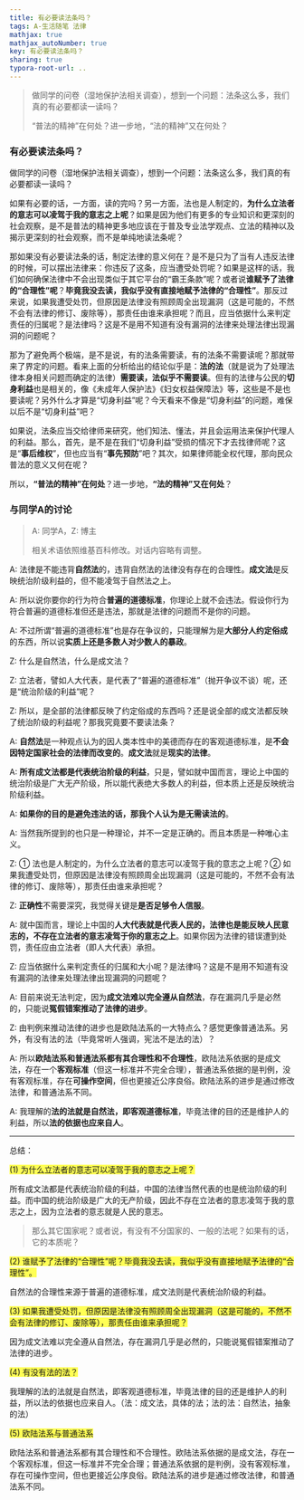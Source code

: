 ```yaml
---
title: 有必要读法条吗？
tags: A-生活随笔 法律
mathjax: true
mathjax_autoNumber: true
key: 有必要读法条吗？
sharing: true
typora-root-url: ..
---
```


> 做同学的问卷（湿地保护法相关调查），想到一个问题：法条这么多，我们真的有必要都读一读吗？
> 
> “普法的精神”在何处？进一步地，“法的精神”又在何处？

<!--more-->

### 有必要读法条吗？

做同学的问卷（湿地保护法相关调查），想到一个问题：法条这么多，我们真的有必要都读一读吗？

​如果有必要的话，一方面，读的完吗？另一方面，法也是人制定的，**为什么立法者的意志可以凌驾于我的意志之上呢**？如果是因为他们有更多的专业知识和更深刻的社会观察，是不是普法的精神更多地应该在于普及专业法学观点、立法的精神以及揭示更深刻的社会观察，而不是单纯地读法条呢？

​那如果没有必要读法条的话，制定法律的意义何在？是不是只为了当有人违反法律的时候，可以摆出法律来：你违反了这条，应当遭受处罚呢？如果是这样的话，我们如何确保法律中不会出现类似于其它平台的“霸王条款”呢？或者说**谁赋予了法律的“合理性”呢**？**毕竟我没去读，我似乎没有直接地赋予法律的“合理性”**。那反过来说，如果我遭受处罚，但原因是法律没有照顾周全出现漏洞（这是可能的，不然不会有法律的修订、废除等），那责任由谁来承担呢？而且，应当依据什么来判定责任的归属呢？是法律吗？这是不是用不知道有没有漏洞的法律来处理法律出现漏洞的问题呢？

那为了避免两个极端，是不是说，有的法条需要读，有的法条不需要读呢？那就带来了界定的问题。看来上面的分析给出的结论似乎是：**法的法**（就是说为了处理法律本身相关问题而确定的法律）**需要读，法似乎不需要读**。但有的法律与公民的**切身利益**也是相关的，像《未成年人保护法》《妇女权益保障法》等，这些是不是也要读呢？另外什么才算是“切身利益”呢？今天看来不像是“切身利益”的问题，难保以后不是“切身利益”吧？

如果说，法条应当交给律师来研究，他们知法、懂法，并且会运用法来保护代理人的利益。那么，首先，是不是在我们“切身利益”受损的情况下才去找律师呢？这是“**事后维权**”，但也应当有“**事先预防**”吧？其次，如果律师能全权代理，那向民众普法的意义又何在呢？

所以，**“普法的精神”在何处**？进一步地，**“法的精神”又在何处**？

### 与同学A的讨论

> A: 同学A，Z: 博主
> 
> 相关术语依照维基百科修改。对话内容略有调整。

A: 法律是不能违背**自然法**的，违背自然法的法律没有存在的合理性。**成文法**是反映统治阶级利益的，但不能凌驾于自然法之上。

A: 所以说你要你的行为符合**普遍的道德标准**，你理论上就不会违法。假设你行为符合普遍的道德标准但还是违法，那就是法律的问题而不是你的问题。

A: 不过所谓“普遍的道德标准”也是存在争议的，只能理解为是**大部分人约定俗成**的东西，所以说**实质上还是多数人对少数人的暴政**。

Z: 什么是自然法，什么是成文法？

Z: 立法者，譬如人大代表，是代表了“普遍的道德标准”（抛开争议不谈）呢，还是“统治阶级的利益”呢？

Z: 所以，是全部的法律都反映了约定俗成的东西吗？还是说全部的成文法都反映了统治阶级的利益呢？那我究竟要不要读法条？

A: **自然法**是一种观点认为的因人类本性中的美德而存在的客观道德标准，是**不会因特定国家社会的法律而改变的**。**成文法**就是**现实的法律**。

A: **所有成文法都是代表统治阶级的利益**，只是，譬如就中国而言，理论上中国的统治阶级是广大无产阶级，所以能代表绝大多数人的利益，但本质上还是反映统治阶级利益。

A: **如果你的目的是避免违法的话，那我个人认为是无需读法的**。

A: 当然我所提到的也只是一种理论，并不一定是正确的。而且本质是一种唯心主义。

Z: ① 法也是人制定的，为什么立法者的意志可以凌驾于我的意志之上呢？② 如果我遭受处罚，但原因是法律没有照顾周全出现漏洞（这是可能的，不然不会有法律的修订、废除等），那责任由谁来承担呢？

Z: **正确性**不需要深究，我觉得关键是**是否足够令人信服**。

A: 就中国而言，理论上中国的**人大代表就是代表人民的，法律也是能反映人民意志的，不存在立法者的意志凌驾于你的意志之上**。如果你因为法律的错误遭到处罚，责任应由立法者（即人大代表）承担。

Z: 应当依据什么来判定责任的归属和大小呢？是法律吗？这是不是用不知道有没有漏洞的法律来处理法律出现漏洞的问题呢？

A: 目前来说无法判定，因为**成文法难以完全遵从自然法**，存在漏洞几乎是必然的，只能说**冤假错案推动了法律的进步**。

Z: 由判例来推动法律的进步也是欧陆法系的一大特点么？感觉更像普通法系。另外，有没有法的法（毕竟常听人强调，宪法不是法的法）？

A: 所以**欧陆法系和普通法系都有其合理性和不合理性**，欧陆法系依据的是成文法，存在一个**客观标准**（但这一标准并不完全合理），普通法系依据的是判例，没有客观标准，存在**可操作空间**，但也更接近公序良俗。欧陆法系的进步是通过修改法律，和普通法系不同。

A: 我理解的**法的法就是自然法，即客观道德标准**，毕竟法律的目的还是维护人的利益，所以**法的依据也应来自人**。

----

总结：

<span style="background: #ffff55">(1) 为什么立法者的意志可以凌驾于我的意志之上呢？</span>

所有成文法都是代表统治阶级的利益，中国的法律当然代表的也是统治阶级的利益。而中国的统治阶级是广大的无产阶级，因此不存在立法者的意志凌驾于我的意志之上，因为立法者的意志就是人民的意志。

> 那么其它国家呢？或者说，有没有不分国家的、一般的法呢？如果有的话，它的本质呢？

<span style="background: #ffff55">(2) 谁赋予了法律的“合理性”呢？毕竟我没去读，我似乎没有直接地赋予法律的“合理性”。</span>

自然法的合理性来源于普遍的道德标准，成文法则是代表统治阶级的利益。

<span style="background: #ffff55">(3) 如果我遭受处罚，但原因是法律没有照顾周全出现漏洞（这是可能的，不然不会有法律的修订、废除等），那责任由谁来承担呢？</span>

因为成文法难以完全遵从自然法，存在漏洞几乎是必然的，只能说冤假错案推动了法律的进步。

<span style="background: #ffff55">(4) 有没有法的法？</span>

我理解的法的法就是自然法，即客观道德标准，毕竟法律的目的还是维护人的利益，所以法的依据也应来自人。（法：成文法，具体的法；法的法：自然法，抽象的法）

<span style="background: #ffff55">(5) 欧陆法系与普通法系</span>

欧陆法系和普通法系都有其合理性和不合理性。欧陆法系依据的是成文法，存在一个客观标准，但这一标准并不完全合理；普通法系依据的是判例，没有客观标准，存在可操作空间，但也更接近公序良俗。欧陆法系的进步是通过修改法律，和普通法系不同。